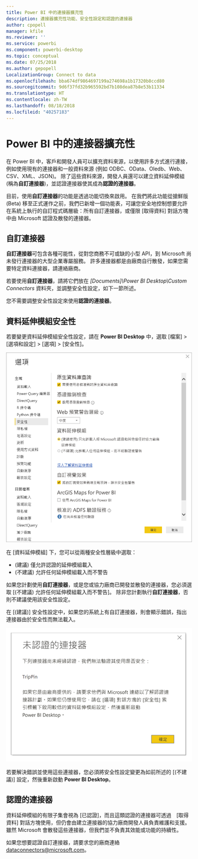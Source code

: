 ```yaml
---
title: Power BI 中的連接器擴充性
description: 連接器擴充性功能、安全性設定和認證的連接器
author: cpopell
manager: kfile
ms.reviewer: ''
ms.service: powerbi
ms.component: powerbi-desktop
ms.topic: conceptual
ms.date: 07/25/2018
ms.author: gepopell
LocalizationGroup: Connect to data
ms.openlocfilehash: bba674df9864697199a274698a1b17320b8ccd80
ms.sourcegitcommit: 9d6f37fd32b965592bd7b108dea87b8e53b11334
ms.translationtype: HT
ms.contentlocale: zh-TW
ms.lasthandoff: 08/18/2018
ms.locfileid: "40257183"
---
```

# <a name="connector-extensibility-in-power-bi"></a>Power BI 中的連接器擴充性

在 Power BI 中，客戶和開發人員可以擴充資料來源，以使用許多方式進行連接，例如使用現有的連接器和一般資料來源 (例如 ODBC、OData、Oledb、Web、CSV、XML、JSON)。 除了這些資料來源，開發人員還可以建立資料延伸模組 (稱為**自訂連接器**)，並認證連接器使其成為**認證的連接器**。

目前，使用**自訂連接器**的功能是透過功能切換來啟用。 在我們將此功能從搶鮮版 (Beta) 移至正式運作之前，我們已新增一個功能表，可讓您安全地控制想要允許在系統上執行的自訂程式碼層級：所有自訂連接器，或僅限 [取得資料] 對話方塊中由 Microsoft 認證及散發的連接器。

## <a name="custom-connectors"></a>自訂連接器

**自訂連接器**可包含各種可能性，從對您商務不可或缺的小型 API，到 Microsoft 尚未發行連接器的大型企業專屬服務。 許多連接器都是由廠商自行散發，如果您需要特定資料連接器，請連絡廠商。

若要使用**自訂連接器**，請將它們放在 *\[Documents]\\Power BI Desktop\\Custom Connectors* 資料夾，並調整安全性設定，如下一節所述。

您不需要調整安全性設定來使用**認證的連接器**。

## <a name="data-extension-security"></a>資料延伸模組安全性

若要變更資料延伸模組安全性設定，請在 **Power BI Desktop** 中，選取 [檔案] > [選項和設定] > [選項] > [安全性]。

![使用資料延伸模組安全性選項控制是否想要能夠載入自訂連接器](media/desktop-connector-extensibility/data-extension-security-1.png)

在 [資料延伸模組] 下，您可以從兩種安全性層級中選取：

* (建議) 僅允許認證的延伸模組載入
* (不建議) 允許任何延伸模組載入而不警告

如果您計劃使用**自訂連接器**，或是您或協力廠商已開發並散發的連接器，您必須選取 [(不建議) 允許任何延伸模組載入而不警告]。 除非您計劃執行**自訂連接器**，否則不建議使用該安全性設定。

在 [(建議)] 安全性設定中，如果您的系統上有自訂連接器，則會顯示錯誤，指出連接器由於安全性而無法載入。

![對話方塊將指出自訂連接器由於安全性設定而無法載入，在本例中為 TripPin](media/desktop-connector-extensibility/data-extension-security-2.png)

若要解決錯誤並使用這些連接器，您必須將安全性設定變更為如前所述的 [(不建議)] 設定，然後重新啟動 **Power BI Desktop**。

## <a name="certified-connectors"></a>認證的連接器

資料延伸模組的有限子集會視為 [已認證]，而且這類認證的連接器可透過　[取得資料] 對話方塊使用，但仍會由建立連接器的協力廠商開發人員負責維護和支援。 雖然 Microsoft 會散發這些連接器，但我們並不負責其效能或功能的持續性。

如果您想要認證自訂連接器，請要求您的廠商連絡 dataconnectors@microsoft.com。

